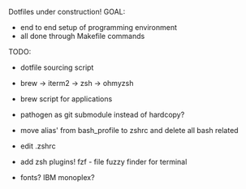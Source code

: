 Dotfiles under construction!
GOAL:
- end to end setup of programming environment
- all done through Makefile commands

TODO:
- dotfile sourcing script
- brew -> iterm2 -> zsh -> ohmyzsh
- brew script for applications


- pathogen as git submodule instead of hardcopy?
- move alias' from bash_profile to zshrc and delete all bash related
- edit .zshrc
- add zsh plugins! fzf - file fuzzy finder for terminal
- fonts? IBM monoplex?
